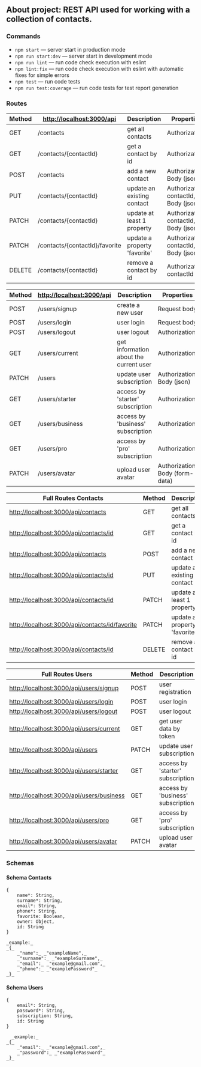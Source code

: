 ## About project: REST API used for working with a collection of contacts.

### Commands

- `npm start` &mdash; server start in production mode
- `npm run start:dev` &mdash; server start in development mode
- `npm run lint` &mdash; run code check execution with eslint
- `npm lint:fix` &mdash; run code check execution with eslint with automatic fixes for simple errors
- `npm test` &mdash; run code tests
- `npm run test:coverage` &mdash; run code tests for test report generation

### Routes

| Method | <http://localhost:3000/api>    | Description                  | Properties                            |
| ------ | ------------------------------ | ---------------------------- | ------------------------------------- |
| GET    | /contacts                      | get all contacts             | Authorization                         |
| GET    | /contacts/{contactId}          | get a contact by id          | Authorization                         |
| POST   | /contacts                      | add a new contact            | Authorization, Body (json)            |
| PUT    | /contacts/{contactId}          | update an existing contact   | Authorization, contactId, Body (json) |
| PATCH  | /contacts/{contactId}          | update at least 1 property   | Authorization, contactId, Body (json) |
| PATCH  | /contacts/{contactId}/favorite | update a property 'favorite' | Authorization, contactId, Body (json) |
| DELETE | /contacts/{contactId}          | remove a contact by id       | Authorization, contactId              |

| Method | <http://localhost:3000/api> | Description                            | Properties                      |
| ------ | --------------------------- | -------------------------------------- | ------------------------------- |
| POST   | /users/signup               | create a new user                      | Request body                    |
| POST   | /users/login                | user login                             | Request body                    |
| POST   | /users/logout               | user logout                            | Authorization                   |
| GET    | /users/current              | get information about the current user | Authorization                   |
| PATCH  | /users                      | update user subscription               | Authorization, Body (json)      |
| GET    | /users/starter              | access by 'starter' subscription       | Authorization                   |
| GET    | /users/business             | access by 'business' subscription      | Authorization                   |
| GET    | /users/pro                  | access by 'pro' subscription           | Authorization                   |
| PATCH  | /users/avatar               | upload user avatar                     | Authorization, Body (form-data) |

| Full Routes Contacts                             | Method | Description                  |
| ------------------------------------------------ | ------ | ---------------------------- |
| <http://localhost:3000/api/contacts>             | GET    | get all contacts             |
| <http://localhost:3000/api/contacts/id>          | GET    | get a contact by id          |
| <http://localhost:3000/api/contacts>             | POST   | add a new contact            |
| <http://localhost:3000/api/contacts/id>          | PUT    | update an existing contact   |
| <http://localhost:3000/api/contacts/id>          | PATCH  | update at least 1 property   |
| <http://localhost:3000/api/contacts/id/favorite> | PATCH  | update a property 'favorite' |
| <http://localhost:3000/api/contacts/id>          | DELETE | remove a contact by id       |

| Full Routes Users                          | Method | Description                       |
| ------------------------------------------ | ------ | --------------------------------- |
| <http://localhost:3000/api/users/signup>   | POST   | user registration                 |
| <http://localhost:3000/api/users/login>    | POST   | user login                        |
| <http://localhost:3000/api/users/logout>   | POST   | user logout                       |
| <http://localhost:3000/api/users/current>  | GET    | get user data by token            |
| <http://localhost:3000/api/users>          | PATCH  | update user subscription          |
| <http://localhost:3000/api/users/starter>  | GET    | access by 'starter' subscription  |
| <http://localhost:3000/api/users/business> | GET    | access by 'business' subscription |
| <http://localhost:3000/api/users/pro>      | GET    | access by 'pro' subscription      |
| <http://localhost:3000/api/users/avatar>   | PATCH  | upload user avatar                |

### Schemas

#### Schema Contacts

```
{
    name*: String,
    surname*: String,
    email*: String,
    phone*: String,
    favorite: Boolean,
    owner: Object,
    id: String
}

_example:_
_{_
    _"name":_ _"exampleName",_
    _"surname":_ _"exampleSurname",_
    _"email":_ _"example@gmail.com",_
    _"phone":_ _"examplePassword"_
_}_

```

#### Schema Users

```
{
    email*: String,
    password*: String,
    subscription: String,
    id: String
}

  _example:_
_{_
    _"email":_ _"example@gmail.com",_
    _"password":_ _"examplePassword"_
_}_

```
